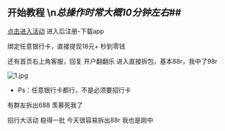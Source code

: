 ## 开始教程 \n*总操作时常大概10分钟左右*##

[点击进入活动][big] 进入后注册-下载app

绑定任意银行卡，直接提现18元+ 秒到零钱

还有首页右上角客服，回复 开户翻翻乐 进入直接拆包，基本88r，我中了98r

![1.jpg][1]

- Ps：任意银行卡都行，不是必须要招行卡

有群友拆出688 羡慕死我了

招行大活动 稳得一批 今天很容易拆出88r 我也是刚中

  [big]:http://cmb-dist.17f8.me/mobile/jump4?scene=76c914b2a7304eb5bdf106079fd43142

  

 [1]:http://shp.qpic.cn/collector/368685196/3d20318b-c4c8-42b7-8fff-d49a6fbcc680/0
